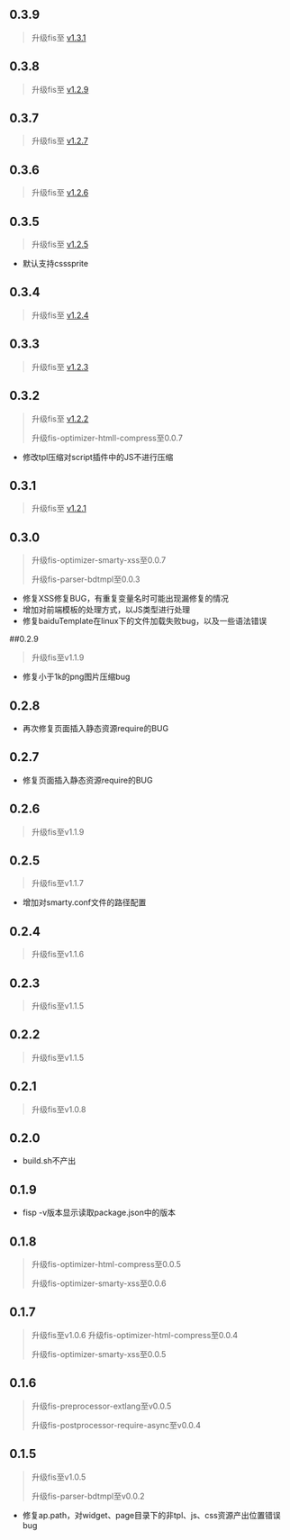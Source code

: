 ## 0.3.9

> 升级fis至 [v1.3.1](https://github.com/fis-dev/fis/blob/master/CHANGELOG.md#131)

## 0.3.8

> 升级fis至 [v1.2.9](https://github.com/fis-dev/fis/blob/master/CHANGELOG.md#129)

## 0.3.7

> 升级fis至 [v1.2.7](https://github.com/fis-dev/fis/blob/master/CHANGELOG.md#127)

## 0.3.6

> 升级fis至 [v1.2.6](https://github.com/fis-dev/fis/blob/master/CHANGELOG.md#126)

## 0.3.5
    
> 升级fis至 [v1.2.5](https://github.com/fis-dev/fis/blob/master/CHANGELOG.md#125)

* 默认支持csssprite

## 0.3.4

> 升级fis至 [v1.2.4](https://github.com/fis-dev/fis/blob/master/CHANGELOG.md#124)

## 0.3.3

> 升级fis至 [v1.2.3](https://github.com/fis-dev/fis/blob/master/CHANGELOG.md#123)

## 0.3.2

> 升级fis至 [v1.2.2](https://github.com/fis-dev/fis/blob/master/CHANGELOG.md#122)
>
> 升级fis-optimizer-htmll-compress至0.0.7

* 修改tpl压缩对script插件中的JS不进行压缩

## 0.3.1

> 升级fis至 [v1.2.1](https://github.com/fis-dev/fis/blob/master/CHANGELOG.md#121)

## 0.3.0

> 升级fis-optimizer-smarty-xss至0.0.7
>
> 升级fis-parser-bdtmpl至0.0.3

* 修复XSS修复BUG，有重复变量名时可能出现漏修复的情况
* 增加对前端模板的处理方式，以JS类型进行处理
* 修复baiduTemplate在linux下的文件加载失败bug，以及一些语法错误

##0.2.9

> 升级fis至v1.1.9

* 修复小于1k的png图片压缩bug

## 0.2.8

* 再次修复页面插入静态资源require的BUG

## 0.2.7

* 修复页面插入静态资源require的BUG

## 0.2.6

> 升级fis至v1.1.9

## 0.2.5

> 升级fis至v1.1.7

* 增加对smarty.conf文件的路径配置

## 0.2.4

> 升级fis至v1.1.6

## 0.2.3

> 升级fis至v1.1.5

## 0.2.2

> 升级fis至v1.1.5

## 0.2.1

> 升级fis至v1.0.8

## 0.2.0

* build.sh不产出

## 0.1.9

* fisp -v版本显示读取package.json中的版本

## 0.1.8

> 升级fis-optimizer-html-compress至0.0.5
>
> 升级fis-optimizer-smarty-xss至0.0.6

## 0.1.7

> 升级fis至v1.0.6
> 升级fis-optimizer-html-compress至0.0.4
>
> 升级fis-optimizer-smarty-xss至0.0.5

## 0.1.6

> 升级fis-preprocessor-extlang至v0.0.5
>
> 升级fis-postprocessor-require-async至v0.0.4

## 0.1.5

> 升级fis至v1.0.5
>
> 升级fis-parser-bdtmpl至v0.0.2

* 修复ap.path，对widget、page目录下的非tpl、js、css资源产出位置错误bug
